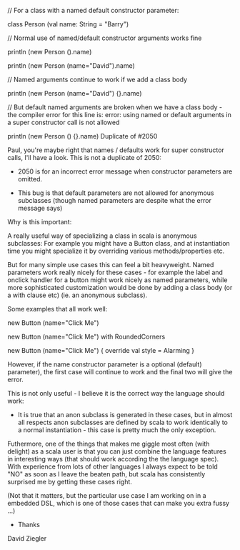 // For a class with a named default constructor parameter:

class Person (val name: String = "Barry")

// Normal use of named/default constructor arguments works fine

println (new Person ().name)

println (new Person (name="David").name)

// Named arguments continue to work if we add a class body

println (new Person (name="David") {}.name)

// But default named arguments are broken when we have a class body - the compiler error for this line is: error: using named or default arguments in a super constructor call is not allowed

println (new Person () {}.name)
Duplicate of #2050

Paul, you're maybe right that names / defaults work for super constructor calls, I'll have a look.
This is not a duplicate of 2050:

- 2050 is for an incorrect error message when constructor parameters are omitted.

- This bug is that default parameters are not allowed for anonymous subclasses (though named parameters are despite what the error message says)

Why is this important:

A really useful way of specializing a class in scala is anonymous subclasses:  For example you might have a Button class, and at instantiation time you might specialize it by overriding various methods/properties etc.

But for many simple use cases this can feel a bit heavyweight.  Named parameters work really nicely for these cases - for example the label and onclick handler for a button might work nicely as named parameters, while more sophisticated customization would be done by adding a class body (or a with clause etc) (ie. an anonymous subclass).

Some examples that all work well:

new Button (name="Click Me")

new Button (name="Click Me") with RoundedCorners

new Button (name="Click Me") { override val style = Alarming }

However, if the name constructor parameter is a optional (default) parameter), the first case will continue to work and the final two will give the error.

This is not only useful - I believe it is the correct way the language should work:

- It is true that an anon subclass is generated in these cases, but in almost all respects anon subclasses are defined by scala to work identically to a normal instantiation - this case is pretty much the only exception.

Futhermore, one of the things that makes me giggle most often (with delight) as a scala user is that you can just combine the language features in interesting ways (that should work according the the language spec).  With experience from lots of other languages I always expect to be told "NO" as soon as I leave the beaten path, but scala has consistently surprised me by getting these cases right.

(Not that it matters, but the particular use case I am working on in a embedded DSL, which is one of those cases that can make you extra fussy ...)

- Thanks

David Ziegler


   
